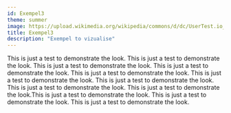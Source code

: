 ```yaml
---
id: Exempel3
theme: summer
image: https://upload.wikimedia.org/wikipedia/commons/d/dc/UserTest.io_Logo.jpg
title: Exempel3
description: "Exempel to vizualise"
---
```


This is just a test to demonstrate the look. This is just a test to demonstrate the look. This is just a test to demonstrate the look. This is just a test to demonstrate the look. This is just a test to demonstrate the look. This is just a test to demonstrate the look. This is just a test to demonstrate the look. This is just a test to demonstrate the look. This is just a test to demonstrate the look.This is just a test to demonstrate the look. This is just a test to demonstrate the look. This is just a test to demonstrate the look.
